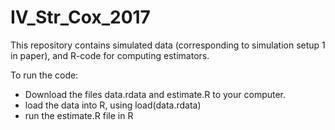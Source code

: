 # IV_Str_Cox_2017

This repository contains simulated data (corresponding to simulation setup 1 in paper), and R-code for computing estimators.

To run the code:

- Download the files data.rdata and estimate.R to your computer.
- load the data into R, using load(data.rdata)
- run the estimate.R file in R


